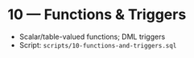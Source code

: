 # 10 — Functions & Triggers

- Scalar/table-valued functions; DML triggers
- Script: `scripts/10-functions-and-triggers.sql`
